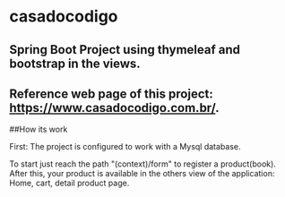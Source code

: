 # casadocodigo
## Spring Boot Project using thymeleaf and bootstrap in the views.
## Reference web page of this project: https://www.casadocodigo.com.br/.
##How its work

First: The project is configured to work with a Mysql database.

To start just reach the path "(context)/form" to register a product(book).
After this, your product is available in the others view of the application: Home, cart, detail product page.

